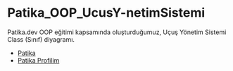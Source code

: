 # Patika_OOP_UcusY-netimSistemi
Patika.dev OOP eğitimi kapsamında oluşturduğumuz, Uçuş Yönetim Sistemi Class (Sınıf) diyagramı.




- [Patika](https://app.patika.dev/)
- [Patika Profilim](https://app.patika.dev/aytac)

